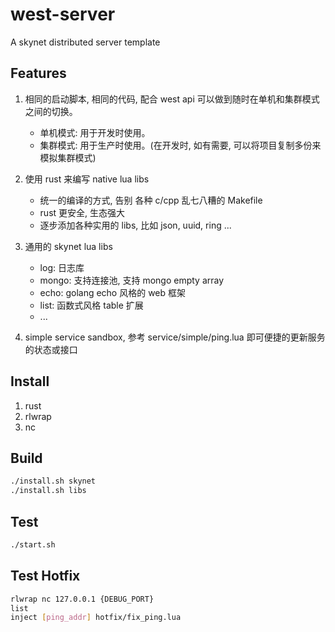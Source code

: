 # west-server
A skynet distributed server template

## Features
1. 相同的启动脚本, 相同的代码, 配合 west api 可以做到随时在单机和集群模式之间的切换。
    * 单机模式: 用于开发时使用。
    * 集群模式: 用于生产时使用。(在开发时, 如有需要, 可以将项目复制多份来模拟集群模式)

2. 使用 rust 来编写 native lua libs
    * 统一的编译的方式, 告别 各种 c/cpp 乱七八糟的 Makefile
    * rust 更安全, 生态强大
    * 逐步添加各种实用的 libs, 比如 json, uuid, ring ...

3. 通用的 skynet lua libs 
    * log: 日志库
    * mongo: 支持连接池, 支持 mongo empty array
    * echo: golang echo 风格的 web 框架
    * list: 函数式风格 table 扩展
    * ...

4. simple service sandbox, 参考 service/simple/ping.lua 即可便捷的更新服务的状态或接口

## Install
1. rust
2. rlwrap
3. nc

## Build
```bash
./install.sh skynet
./install.sh libs
```

## Test
```bash
./start.sh
```

## Test Hotfix
```bash
rlwrap nc 127.0.0.1 {DEBUG_PORT}
list
inject [ping_addr] hotfix/fix_ping.lua
```